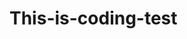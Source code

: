 # This-is-coding-test
     
  
   
 
   
    
        
           
                 
                
                
   
                
           
            
         
     
    
